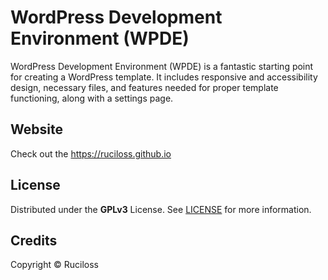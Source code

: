 # WordPress Development Environment (WPDE)

WordPress Development Environment (WPDE) is a fantastic starting point for creating a WordPress template. 
It includes responsive and accessibility design, necessary files, and features needed for proper template functioning, along with a settings page.

## Website

Check out the https://ruciloss.github.io

## License

Distributed under the **GPLv3** License. See [LICENSE](https://ruciloss.github.io/license/gpl) for more information.

## Credits

Copyright © Ruciloss
